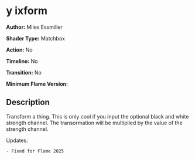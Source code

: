 # y ixform

**Author:** Miles Essmiller

**Shader Type:** Matchbox

**Action:** No

**Timeline:** No

**Transition:** No

**Minimum Flame Version:** 


## Description
Transform a thing. This is only cool if you input the optional black and white strength channel. The transormation will be multiplied by the value of the strength channel.

Updates:

    - Fixed for Flame 2025
